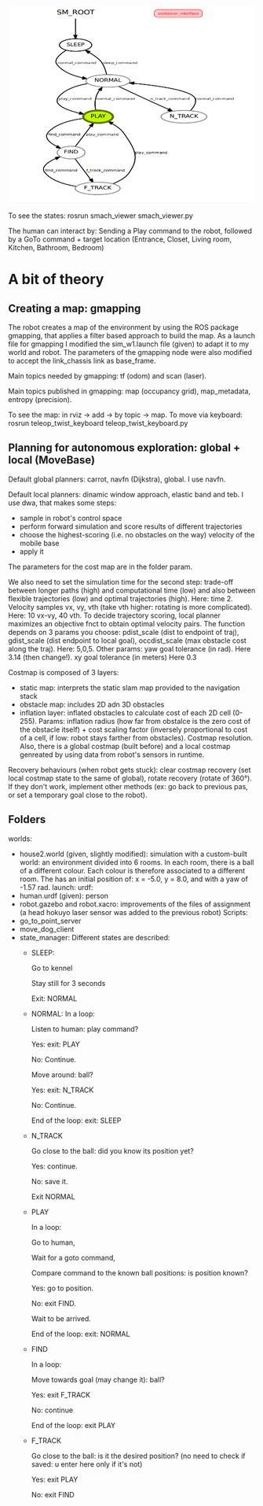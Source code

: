 
<p align="center">
  <img height="400" width="500" src="https://github.com/ChiaraSapo/exp-rob-assignment3/blob/master/exp_assignment3/images/Screenshot%20from%202020-12-28%2016-05-37.png?raw=true "Title"">
</p>


To see the states: rosrun smach_viewer smach_viewer.py


The human can interact by:
Sending a Play command to the robot, followed by a GoTo command + target location (Entrance,
Closet, Living room, Kitchen, Bathroom, Bedroom)

# A bit of theory

## Creating a map: gmapping
The robot creates a map of the environment by using the ROS package gmapping, that applies a filter based approach to build the map. As a launch file for gmapping I modified the sim_w1.launch file (given) to adapt it to my world and robot. The parameters of the gmapping node were also modified to accept the link_chassis link as base_frame.

Main topics needed by gmapping: tf (odom) and scan (laser).

Main topics  published in gmapping: map (occupancy grid), map_metadata, entropy (precision).

To see the map: in rviz -> add -> by topic -> map. To move via keyboard: rosrun teleop_twist_keyboard teleop_twist_keyboard.py 

## Planning for autonomous exploration: global + local (MoveBase)
Default global planners: carrot, navfn (Dijkstra), global. I use navfn. 

Default local planners: dinamic window approach, elastic band and teb. I use dwa, that makes some steps: 
- sample in robot's control space
- perform forward simulation and score results of different trajectories
- choose the highest-scoring (i.e. no obstacles on the way) velocity of the mobile base
- apply it

The parameters for the cost map are in the folder param. 

We also need to set the simulation time for the second step: trade-off between longer paths (high) and computational time (low) and also  between flexible trajectories (low) and optimal trajectories (high). Here: time 2. Velocity samples vx, vy, vth (take vth higher: rotating is more complicated). Here: 10 vx-vy, 40 vth. 
To decide trajectory scoring, local planner maximizes an objective fnct to obtain optimal velocity pairs. The function depends on 3 params you choose: pdist_scale (dist to endpoint of traj), gdist_scale (dist endpoint to local goal), occdist_scale (max obstacle cost along the traj). Here: 5,0,5.
Other params: yaw goal tolerance (in rad). Here 3.14 (then change!). xy goal tolerance (in meters) Here 0.3

Costmap is composed of 3 layers:
- static map: interprets the static slam map provided to the navigation stack
- obstacle map: includes 2D adn 3D obstacles
- inflation layer: inflated obstacles to calculate cost of each 2D cell (0-255). Params: inflation radius (how far from obstalce is the zero cost of the obstacle itself) + cost scaling factor (inversely proportional to cost of a cell, if low: robot stays farther from obstacles). Costmap resolution.
Also, there is a global costmap (built before) and a local costmap genreated by using data from robot's sensors in runtime.

Recovery behaviours (when robot gets stuck): clear costmap recovery (set local costmap state to the same of global), rotate recovery (rotate of 360°). If they don't work, implement other methods (ex: go back to previous pas, or set a temporary goal close to the robot).

## Folders
worlds: 
- house2.world (given, slightly modified): simulation with a custom-built world: an environment divided into 6 rooms. In each room, there is a ball of a different colour. Each colour is therefore associated to a different room. The has an initial position of: x = -5.0, y = 8.0, and with a yaw of -1.57 rad.
launch:
urdf: 
- human.urdf (given): person
- robot.gazebo and robot.xacro: improvements of the files of assignment  (a head hokuyo laser sensor was added to the previous robot)
Scripts: 
- go_to_point_server
- move_dog_client
- state_manager: Different states are described:
  - SLEEP: 
  
    Go to kennel
    
    Stay still for 3 seconds
    
    Exit: NORMAL
    
  - NORMAL: In a loop:
  
    Listen to human: play command?
    
    Yes: exit: PLAY
    
    No: Continue.
    
    Move around: ball?
    
    Yes: exit: N_TRACK
    
    No: Continue.
    
    End of the loop: exit: SLEEP

  - N_TRACK
  
    Go close to the ball: did you know its position yet?
    
    Yes: continue.

    No: save it.
    
    Exit NORMAL

  - PLAY
   
    In a loop:
    
    Go to human,
    
    Wait for a goto command,
    
    Compare command to the known ball positions: is position known?
    
    Yes: go to position.
    
    No: exit FIND.
    
    Wait to be arrived.
    
    End of the loop: exit: NORMAL

  - FIND
    
    In a loop:
    
    Move towards goal (may change it): ball?
    
    Yes: exit F_TRACK
    
    No: continue
    
    End of the loop: exit PLAY

  - F_TRACK
    
    Go close to the ball: is it the desired position? (no need to check if saved: u enter here only if it's not)
    
    Yes: exit PLAY
    
    No: exit FIND
